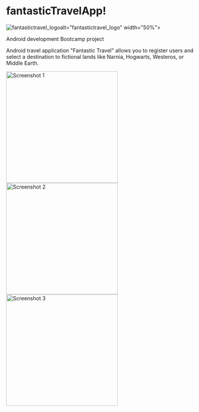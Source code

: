 


# fantasticTravelApp!

![fantastictravel_logo](https://github.com/zergivs/fantasticTravelApp/assets/122318914/2a7b5fc9-4463-4b13-90c5-5ac36b9fd59f)alt="fantastictravel_logo" width="50%">


Android development Bootcamp project

Android travel application "Fantastic Travel" allows you to register users and select a destination to fictional lands like Narnia, Hogwarts, Westeros, or Middle Earth.

<img src="https://github.com/zergivs/fantasticTravelApp/assets/122318914/2b0effc4-3e20-4e13-8c34-6bc79474df43" alt="Screenshot 1" width="300">
<img src="https://github.com/zergivs/fantasticTravelApp/assets/122318914/30fa1d8a-4eba-43bf-a296-9820bcbacad3" alt="Screenshot 2" width="300">
<img src="https://github.com/zergivs/fantasticTravelApp/assets/122318914/3b6930c7-235b-499c-b28d-c02b328265af" alt="Screenshot 3" width="300">


